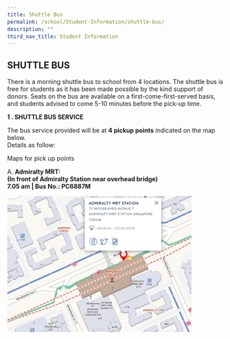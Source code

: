 ```yaml
---
title: Shuttle Bus
permalink: /school/Student-Information/shuttle-bus/
description: ""
third_nav_title: Student Information
---
```

## SHUTTLE BUS

There is a morning shuttle bus to school from 4 locations. The shuttle bus is free for students as it has been made possible by the kind support of donors. Seats on the bus are available on a first-come-first-served basis, and students advised to come 5-10 minutes before the pick-up time.

**1 \. SHUTTLE BUS SERVICE**

The bus service provided will be at **4 pickup points** indicated on the map below.<br>
Details as follow:

Maps for pick up points

A.  **Admiralty MRT:**   
**(In front of Admiralty Station near overhead bridge)**  
**7.05 am | Bus No.: PC6887M**

<img src="/images/Admiralty MRT station_shuttle bus.jpg" style="width:85%">